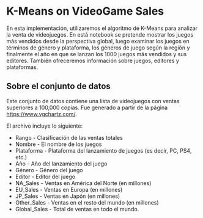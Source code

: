 # K-Means on VideoGame Sales

En esta implementación, utilizaremos el algoritmo de K-Means para analizar la venta de videojuegos. En está notebook se pretende mostrar los juegos más vendidos desde la perspectiva global, luego examinar los juegos en términos de género y plataforma, los géneros de juego según la región y finalmente el año en que se lanzan los 1000 juegos más vendidos y sus editores. También ofreceremos información sobre juegos, editores y plataformas.

## Sobre el conjunto de datos

Este conjunto de datos contiene una lista de videojuegos con ventas superiores a 100,000 copias. Fue generado a partir de la página https://www.vgchartz.com/.

El archivo incluye lo siguiente:

- Rango - Clasificación de las ventas totales
- Nombre - El nombre de los juegos
- Plataforma - Plataforma del lanzamiento de juegos (es decir, PC, PS4, etc.)
- Año - Año del lanzamiento del juego
- Género - Género del juego
- Editor - Editor del juego
- NA_Sales - Ventas en América del Norte (en millones)
- EU_Sales - Ventas en Europa (en millones)
- JP_Sales - Ventas en Japón (en millones)
- Other_Sales - Ventas en el resto del mundo (en millones)
- Global_Sales - Total de ventas en todo el mundo.
